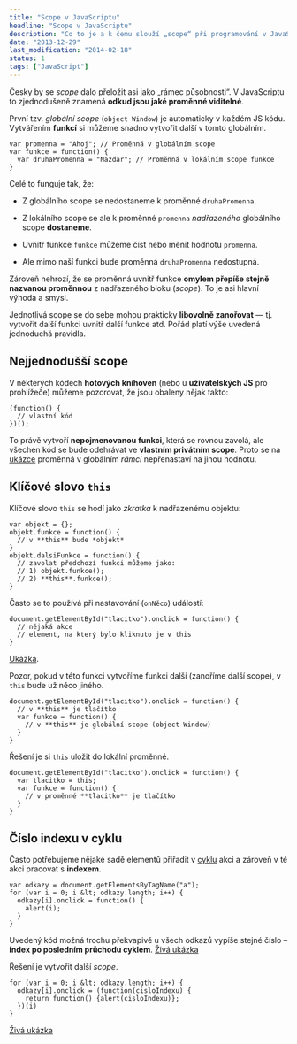 ```yaml
---
title: "Scope v JavaScriptu"
headline: "Scope v JavaScriptu"
description: "Co to je a k čemu slouží „scope“ při programování v JavaScriptu."
date: "2013-12-29"
last_modification: "2014-02-18"
status: 1
tags: ["JavaScript"]
---
```


Česky by se *scope* dalo přeložit asi jako „rámec působnosti“. V JavaScriptu to zjednodušeně znamená **odkud jsou jaké proměnné viditelné**.

První tzv. *globální scope* (`object Window`) je automaticky v každém JS kódu. Vytvářením **funkcí** si můžeme snadno vytvořit další v tomto globálním.

```
var promenna = "Ahoj"; // Proměnná v globálním scope
var funkce = function() {
  var druhaPromenna = "Nazdar"; // Proměnná v lokálním scope funkce
}
```

Celé to funguje tak, že:

  - Z globálního scope se nedostaneme k proměnné `druhaPromenna`.

  - Z lokálního scope se ale k proměnné `promenna` *nadřazeného* globálního scope **dostaneme**.

  - Uvnitř funkce `funkce` můžeme číst nebo měnit hodnotu `promenna`.

  - Ale mimo naší funkci bude proměnná `druhaPromenna` nedostupná.

Zároveň nehrozí, že se proměnná uvnitř funkce **omylem přepíše stejně nazvanou proměnnou** z nadřazeného bloku (*scope*). To je asi hlavní výhoda a smysl.

Jednotlivá scope se do sebe mohou prakticky **libovolně zanořovat** — tj. vytvořit další funkci uvnitř další funkce atd. Pořád platí výše uvedená jednoduchá pravidla.

## Nejjednodušší scope

V některých kódech **hotových knihoven** (nebo u **uživatelských JS** pro prohlížeče) můžeme pozorovat, že jsou obaleny nějak takto:

```
(function() {
  // vlastní kód
})();

```

To právě vytvoří **nepojmenovanou funkci**, která se rovnou zavolá, ale všechen kód se bude odehrávat ve **vlastním privátním scope**. Proto se na [ukázce](http://kod.djpw.cz/ptbb) proměnná v globálním *rámci* nepřenastaví na jinou hodnotu.

## Klíčové slovo `this`

Klíčové slovo `this` se hodí jako *zkratka* k nadřazenému objektu:

```
var objekt = {};
objekt.funkce = function() {
  // v **this** bude *objekt*
}
objekt.dalsiFunkce = function() {
  // zavolat předchozí funkci můžeme jako:
  // 1) objekt.funkce();
  // 2) **this**.funkce();
}

```

Často se to používá při nastavování (`onNěco`) událostí:

```
document.getElementById("tlacitko").onclick = function() {
  // nějaká akce
  // element, na který bylo kliknuto je v this
}
```

[Ukázka](http://kod.djpw.cz/qtbb).

Pozor, pokud v této funkci vytvoříme funkci další (zanoříme další scope), v `this` bude už něco jiného.

```
document.getElementById("tlacitko").onclick = function() {
  // v **this** je tlačítko
  var funkce = function() {
    // v **this** je globální scope (object Window)
  }
}
```

Řešení je si `this` uložit do lokální proměnné.

```
document.getElementById("tlacitko").onclick = function() {
  var tlacitko = this;
  var funkce = function() {
    // v proměnné **tlacitko** je tlačítko
  }
}
```

## Číslo indexu v cyklu

Často potřebujeme nějaké sadě elementů přiřadit v [cyklu](/js-cykly) akci a zároveň v té akci pracovat s **indexem**.

```
var odkazy = document.getElementsByTagName("a");
for (var i = 0; i &lt; odkazy.length; i++) {
  odkazy[i].onclick = function() {
    alert(i);
  }
}
```

Uvedený kód možná trochu překvapivě u všech odkazů vypíše stejné číslo – **index po posledním průchodu cyklem**. [Živá ukázka](http://kod.djpw.cz/hegb)

Řešení je vytvořit další *scope*.

```
for (var i = 0; i &lt; odkazy.length; i++) {
  odkazy[i].onclick = (function(cisloIndexu) {
    return function() {alert(cisloIndexu)};
  })(i)
}
```

[Živá ukázka](http://kod.djpw.cz/jegb)